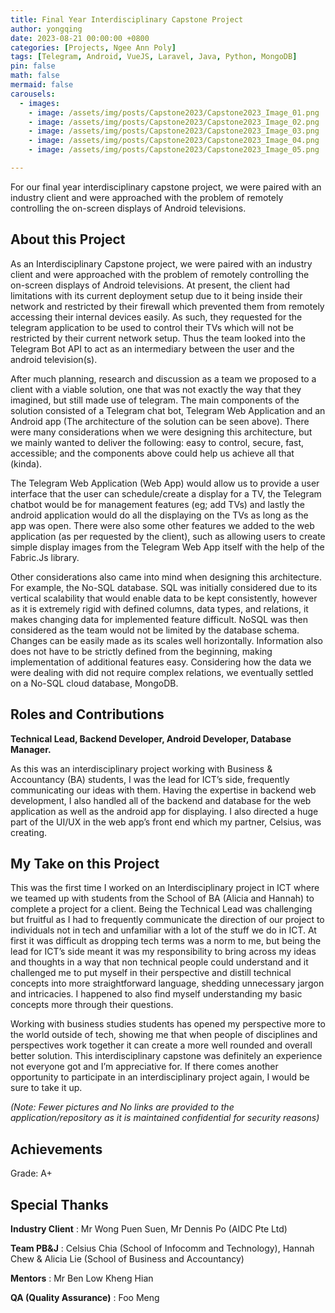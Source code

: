 ```yaml
---
title: Final Year Interdisciplinary Capstone Project
author: yongqing
date: 2023-08-21 00:00:00 +0800
categories: [Projects, Ngee Ann Poly]
tags: [Telegram, Android, VueJS, Laravel, Java, Python, MongoDB]
pin: false
math: false
mermaid: false
carousels:
  - images: 
    - image: /assets/img/posts/Capstone2023/Capstone2023_Image_01.png
    - image: /assets/img/posts/Capstone2023/Capstone2023_Image_02.png
    - image: /assets/img/posts/Capstone2023/Capstone2023_Image_03.png
    - image: /assets/img/posts/Capstone2023/Capstone2023_Image_04.png
    - image: /assets/img/posts/Capstone2023/Capstone2023_Image_05.png

---
```

For our final year interdisciplinary capstone project, we were paired with an industry client and were approached with the problem of remotely controlling the on-screen displays of Android televisions.

## About this Project
As an Interdisciplinary Capstone project, we were paired with an industry client and were approached with the problem of remotely controlling the on-screen displays of Android televisions. At present, the client had limitations with its current deployment setup due to it being inside their network and restricted by their firewall which prevented them from remotely accessing their internal devices easily. As such, they requested for the telegram application to be used to control their TVs which will not be restricted by their current network setup. Thus the team looked into the Telegram Bot API to act as an intermediary between the user and the android television(s).

After much planning, research and discussion as a team we proposed to a client with a viable solution, one that was not exactly the way that they imagined, but still made use of telegram. The main components of the solution consisted of a Telegram chat bot, Telegram Web Application and an Android app (The architecture of the solution can be seen above). There were many considerations when we were designing this architecture, but we mainly wanted to deliver the following: easy to control, secure, fast, accessible; and the components above could help us achieve all that (kinda).

The Telegram Web Application (Web App) would allow us to provide a user interface that the user can schedule/create a display for a TV, the Telegram chatbot would be for management features (eg; add TVs) and lastly the android application would do all the displaying on the TVs as long as the app was open. There were also some other features we added to the web application (as per requested by the client), such as allowing users to create simple display images from the Telegram Web App itself with the help of the Fabric.Js library.

Other considerations also came into mind when designing this architecture. For example, the No-SQL database. SQL was initially considered due to its vertical scalability that would enable data to be kept consistently, however as it is extremely rigid with defined columns, data types, and relations, it makes changing data for implemented feature difficult. NoSQL was then considered as the team would not be limited by the database schema. Changes can be easily made as its scales well horizontally. Information also does not have to be strictly defined from the beginning, making implementation of additional features easy. Considering how the data we were dealing with did not require complex relations, we eventually settled on a No-SQL cloud database, MongoDB.

## Roles and Contributions
**Technical Lead, Backend Developer, Android Developer, Database Manager.**

As this was an interdisciplinary project working with Business & Accountancy (BA) students, I was the lead for ICT’s side, frequently communicating our ideas with them. Having the expertise in backend web development, I also handled all of the backend and database for the web application as well as the android app for displaying. I also directed a huge part of the UI/UX in the web app’s front end which my partner, Celsius, was creating.

## My Take on this Project
This was the first time I worked on an Interdisciplinary project in ICT where we teamed up with students from the School of BA (Alicia and Hannah) to complete a project for a client. Being the Technical Lead was challenging but fruitful as I had to frequently communicate the direction of our project to individuals not in tech and unfamiliar with a lot of the stuff we do in ICT. At first it was difficult as dropping tech terms was a norm to me, but being the lead for ICT’s side meant it was my responsibility to bring across my ideas and thoughts in a way that non technical people could understand and it challenged me to put myself in their perspective and distill technical concepts into more straightforward language, shedding unnecessary jargon and intricacies. I happened to also find myself understanding my basic concepts more through their questions.

Working with business studies students has opened my perspective more to the world outside of tech, showing me that when people of disciplines and perspectives work together it can create a more well rounded and overall better solution. This interdisciplinary capstone was definitely an experience not everyone got and I’m appreciative for. If there comes another opportunity to participate in an interdisciplinary project again, I would be sure to take it up.

_(Note: Fewer pictures and No links are provided to the application/repository as it is maintained confidential for security reasons)_

## Achievements
Grade: A+

## Special Thanks

**Industry Client**
: Mr Wong Puen Suen, Mr Dennis Po (AIDC Pte Ltd)

**Team PB&J**
: Celsius Chia (School of Infocomm and Technology), Hannah Chew &  Alicia Lie (School of Business and Accountancy)

**Mentors**
: Mr Ben Low Kheng Hian

**QA (Quality Assurance)**
: Foo Meng


